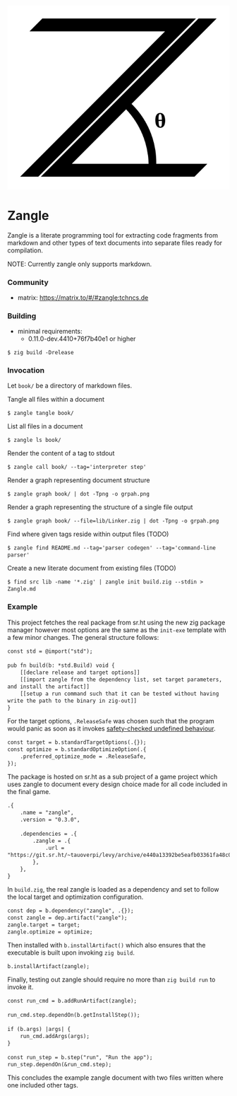 ![](assets/svg/logo.svg)

# Zangle

Zangle is a literate programming tool for extracting code fragments from
markdown and other types of text documents into separate files ready for
compilation.

NOTE: Currently zangle only supports markdown.

### Community

- matrix: https://matrix.to/#/#zangle:tchncs.de

### Building

- minimal requirements:
   + 0.11.0-dev.4410+76f7b40e1 or higher

```
$ zig build -Drelease
```

### Invocation

Let `book/` be a directory of markdown files.

Tangle all files within a document

    $ zangle tangle book/

List all files in a document

    $ zangle ls book/

Render the content of a tag to stdout

    $ zangle call book/ --tag='interpreter step'

Render a graph representing document structure

    $ zangle graph book/ | dot -Tpng -o grpah.png

Render a graph representing the structure of a single file output

    $ zangle graph book/ --file=lib/Linker.zig | dot -Tpng -o grpah.png

Find where given tags reside within output files (TODO)

    $ zangle find README.md --tag='parser codegen' --tag='command-line parser'

Create a new literate document from existing files (TODO)

    $ find src lib -name '*.zig' | zangle init build.zig --stdin > Zangle.md

### Example

This project fetches the real package from sr.ht using the new zig package manager however most options are the same as
the `init-exe` template with a few minor changes. The general structure follows:

``` zig file: build.zig
const std = @import("std");

pub fn build(b: *std.Build) void {
    [[declare release and target options]]
    [[import zangle from the dependency list, set target parameters, and install the artifact]]
    [[setup a run command such that it can be tested without having write the path to the binary in zig-out]]
}
```

For the target options, `.ReleaseSafe` was chosen such that the program would panic as soon as it invokes [safety-checked
undefined behaviour](https://ziglang.org/documentation/0.10.1/#Undefined-Behavior).

``` zig tag: declare release and target options
const target = b.standardTargetOptions(.{});
const optimize = b.standardOptimizeOption(.{
    .preferred_optimize_mode = .ReleaseSafe,
});
```

The package is hosted on sr.ht as a sub project of a game project which uses zangle to document every design choice made
for all code included in the final game.

``` zig file: build.zig.zon
.{
    .name = "zangle",
    .version = "0.3.0",

    .dependencies = .{
        .zangle = .{
            .url = "https://git.sr.ht/~tauoverpi/levy/archive/e440a13392be5eafb03361fa48c0557ad3005859.tar.gz",
        },
    },
}
```

In `build.zig`, the real zangle is loaded as a dependency and set to follow the local target and optimization
configuration.

``` zig tag: import zangle from the dependency list, set target parameters, and install the artifact
const dep = b.dependency("zangle", .{});
const zangle = dep.artifact("zangle");
zangle.target = target;
zangle.optimize = optimize;
```

Then installed with `b.installArtifact()` which also ensures that the executable is built upon invoking `zig build`.

``` zig tag: import zangle from the dependency list, set target parameters, and install the artifact
b.installArtifact(zangle);
```

Finally, testing out zangle should require no more than `zig build run` to invoke it.

``` zig tag: setup a run command such that it can be tested without having write the path to the binary in zig-out
const run_cmd = b.addRunArtifact(zangle);

run_cmd.step.dependOn(b.getInstallStep());

if (b.args) |args| {
    run_cmd.addArgs(args);
}

const run_step = b.step("run", "Run the app");
run_step.dependOn(&run_cmd.step);
```

This concludes the example zangle document with two files written where one included other tags.
